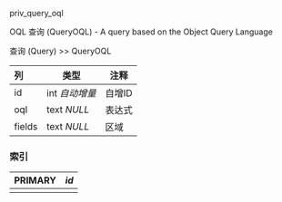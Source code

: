 priv_query_oql

OQL 查询 (QueryOQL) - A query based on the Object Query Language

查询 (Query) >> QueryOQL



| 列     | 类型           | 注释   |
| :----- | -------------- | ------ |
| id     | int *自动增量* | 自增ID |
| oql    | text *NULL*    | 表达式 |
| fields | text *NULL*    | 区域   |

### 索引

| PRIMARY | *id* |
| :------ | ---- |
|         |      |
